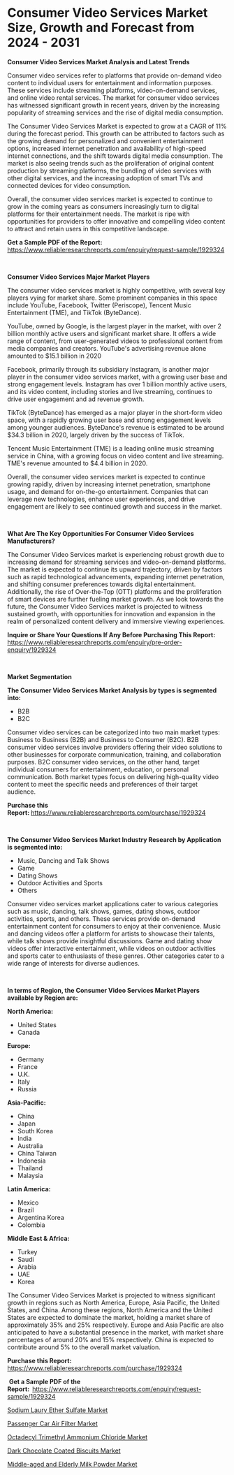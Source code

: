 <p><h1>Consumer Video Services Market Size, Growth and Forecast from 2024 - 2031</h1></p><p><strong>Consumer Video Services Market Analysis and Latest Trends</strong></p>
<p><p>Consumer video services refer to platforms that provide on-demand video content to individual users for entertainment and information purposes. These services include streaming platforms, video-on-demand services, and online video rental services. The market for consumer video services has witnessed significant growth in recent years, driven by the increasing popularity of streaming services and the rise of digital media consumption.</p><p>The Consumer Video Services Market is expected to grow at a CAGR of 11% during the forecast period. This growth can be attributed to factors such as the growing demand for personalized and convenient entertainment options, increased internet penetration and availability of high-speed internet connections, and the shift towards digital media consumption. The market is also seeing trends such as the proliferation of original content production by streaming platforms, the bundling of video services with other digital services, and the increasing adoption of smart TVs and connected devices for video consumption.</p><p>Overall, the consumer video services market is expected to continue to grow in the coming years as consumers increasingly turn to digital platforms for their entertainment needs. The market is ripe with opportunities for providers to offer innovative and compelling video content to attract and retain users in this competitive landscape.</p></p>
<p><strong>Get a Sample PDF of the Report:&nbsp;</strong> <a href="https://www.reliableresearchreports.com/enquiry/request-sample/1929324">https://www.reliableresearchreports.com/enquiry/request-sample/1929324</a></p>
<p>&nbsp;</p>
<p><strong>Consumer Video Services Major Market Players</strong></p>
<p><p>The consumer video services market is highly competitive, with several key players vying for market share. Some prominent companies in this space include YouTube, Facebook, Twitter (Periscope), Tencent Music Entertainment (TME), and TikTok (ByteDance). </p><p>YouTube, owned by Google, is the largest player in the market, with over 2 billion monthly active users and significant market share. It offers a wide range of content, from user-generated videos to professional content from media companies and creators. YouTube's advertising revenue alone amounted to $15.1 billion in 2020</p><p>Facebook, primarily through its subsidiary Instagram, is another major player in the consumer video services market, with a growing user base and strong engagement levels. Instagram has over 1 billion monthly active users, and its video content, including stories and live streaming, continues to drive user engagement and ad revenue growth.</p><p>TikTok (ByteDance) has emerged as a major player in the short-form video space, with a rapidly growing user base and strong engagement levels among younger audiences. ByteDance's revenue is estimated to be around $34.3 billion in 2020, largely driven by the success of TikTok.</p><p>Tencent Music Entertainment (TME) is a leading online music streaming service in China, with a growing focus on video content and live streaming. TME's revenue amounted to $4.4 billion in 2020.</p><p>Overall, the consumer video services market is expected to continue growing rapidly, driven by increasing internet penetration, smartphone usage, and demand for on-the-go entertainment. Companies that can leverage new technologies, enhance user experiences, and drive engagement are likely to see continued growth and success in the market.</p></p>
<p>&nbsp;</p>
<p><strong>What Are The Key Opportunities For Consumer Video Services Manufacturers?</strong></p>
<p><p>The Consumer Video Services market is experiencing robust growth due to increasing demand for streaming services and video-on-demand platforms. The market is expected to continue its upward trajectory, driven by factors such as rapid technological advancements, expanding internet penetration, and shifting consumer preferences towards digital entertainment. Additionally, the rise of Over-the-Top (OTT) platforms and the proliferation of smart devices are further fueling market growth. As we look towards the future, the Consumer Video Services market is projected to witness sustained growth, with opportunities for innovation and expansion in the realm of personalized content delivery and immersive viewing experiences.</p></p>
<p><strong>Inquire or Share Your Questions If Any Before Purchasing This Report:</strong> <a href="https://www.reliableresearchreports.com/enquiry/pre-order-enquiry/1929324">https://www.reliableresearchreports.com/enquiry/pre-order-enquiry/1929324</a></p>
<p>&nbsp;</p>
<p><strong>Market Segmentation</strong></p>
<p><strong>The Consumer Video Services Market Analysis by types is segmented into:</strong></p>
<p><ul><li>B2B</li><li>B2C</li></ul></p>
<p><p>Consumer video services can be categorized into two main market types: Business to Business (B2B) and Business to Consumer (B2C). B2B consumer video services involve providers offering their video solutions to other businesses for corporate communication, training, and collaboration purposes. B2C consumer video services, on the other hand, target individual consumers for entertainment, education, or personal communication. Both market types focus on delivering high-quality video content to meet the specific needs and preferences of their target audience.</p></p>
<p><strong>Purchase this Report:&nbsp;</strong><a href="https://www.reliableresearchreports.com/purchase/1929324">https://www.reliableresearchreports.com/purchase/1929324</a></p>
<p>&nbsp;</p>
<p><strong>The Consumer Video Services Market Industry Research by Application is segmented into:</strong></p>
<p><ul><li>Music, Dancing and Talk Shows</li><li>Game</li><li>Dating Shows</li><li>Outdoor Activities and Sports</li><li>Others</li></ul></p>
<p><p>Consumer video services market applications cater to various categories such as music, dancing, talk shows, games, dating shows, outdoor activities, sports, and others. These services provide on-demand entertainment content for consumers to enjoy at their convenience. Music and dancing videos offer a platform for artists to showcase their talents, while talk shows provide insightful discussions. Game and dating show videos offer interactive entertainment, while videos on outdoor activities and sports cater to enthusiasts of these genres. Other categories cater to a wide range of interests for diverse audiences.</p></p>
<p>&nbsp;</p>
<p><strong>In terms of Region, the Consumer Video Services Market Players available by Region are:</strong></p>
<p>
    <p> <strong> North America: </strong>
        <ul>
            <li>United States</li>
            <li>Canada</li>
        </ul>
        </p> 
    <p> <strong> Europe: </strong>
        <ul>
            <li>Germany</li>
            <li>France</li>
            <li>U.K.</li>
            <li>Italy</li>
            <li>Russia</li>
        </ul>
        </p> 
    <p> <strong> Asia-Pacific: </strong>
        <ul>
            <li>China</li>
            <li>Japan</li>
            <li>South Korea</li>
            <li>India</li>
            <li>Australia</li>
            <li>China Taiwan</li>
            <li>Indonesia</li>
            <li>Thailand</li>
            <li>Malaysia</li>
        </ul>
        </p> 
    <p> <strong> Latin America: </strong>
        <ul>
            <li>Mexico</li>
            <li>Brazil</li>
            <li>Argentina Korea</li>
            <li>Colombia</li>
        </ul>
        </p> 
    <p> <strong> Middle East & Africa: </strong>
        <ul>
            <li>Turkey</li>
            <li>Saudi</li>
            <li>Arabia</li>
            <li>UAE</li>
            <li>Korea</li>
        </ul>
    </p>
    </p>
<p><p>The Consumer Video Services Market is projected to witness significant growth in regions such as North America, Europe, Asia Pacific, the United States, and China. Among these regions, North America and the United States are expected to dominate the market, holding a market share of approximately 35% and 25% respectively. Europe and Asia Pacific are also anticipated to have a substantial presence in the market, with market share percentages of around 20% and 15% respectively. China is expected to contribute around 5% to the overall market valuation.</p></p>
<p><strong>Purchase this Report: </strong><a href="https://www.reliableresearchreports.com/purchase/1929324">https://www.reliableresearchreports.com/purchase/1929324</a></p>
<p>&nbsp;<strong>Get a Sample PDF of the Report:&nbsp;&nbsp;</strong><a href="https://www.reliableresearchreports.com/enquiry/request-sample/1929324">https://www.reliableresearchreports.com/enquiry/request-sample/1929324</a></p>
<p><strong></strong></p>
<p><p><a href="https://view.publitas.com/reportprime-1/sodium-laury-ether-sulfate-market-size-reflecting-a-forecast-till-2031-market-by-type-by-application-and-by-geography/">Sodium Laury Ether Sulfate Market</a></p><p><a href="https://gratis-rainforest-2ca.notion.site/Passenger-Car-Air-Filter-Market-A-Comprehensive-Report-of-its-Market-Share-Growth-Trends-2024-2-79706b1800bd4cd2bd002a8ffc1c3b72">Passenger Car Air Filter Market</a></p><p><a href="https://view.publitas.com/reportprime-1/octadecyl-trimethyl-ammonium-chloride-market-furnish-information-about-market-size-market-share-market-dynamics-and-projections-spanning-from-2024-to-2031/">Octadecyl Trimethyl Ammonium Chloride Market</a></p><p><a href="https://crocus-run-b5a.notion.site/Dark-Chocolate-Coated-Biscuits-Market-Size-Growing-and-Forecasted-for-period-from-2024-2031-and-pr-a2d6ba73e4dc44d396d8d38b6e9de728">Dark Chocolate Coated Biscuits Market</a></p><p><a href="https://metal-farmhouse-e95.notion.site/Middle-aged-and-Elderly-Milk-Powder-Market-Size-2024-2031-Global-Industrial-Analysis-Key-Geograph-c37fb8a1e1ac4c7ca7cbd141bb6300dd">Middle-aged and Elderly Milk Powder Market</a></p></p>
